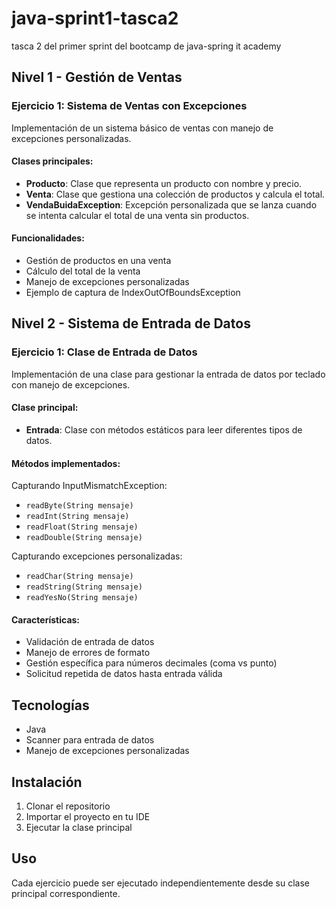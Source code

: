 # java-sprint1-tasca2
tasca 2 del primer sprint del bootcamp de java-spring it academy

## Nivel 1 - Gestión de Ventas

### Ejercicio 1: Sistema de Ventas con Excepciones
Implementación de un sistema básico de ventas con manejo de excepciones personalizadas.

#### Clases principales:
- **Producto**: Clase que representa un producto con nombre y precio.
- **Venta**: Clase que gestiona una colección de productos y calcula el total.
- **VendaBuidaException**: Excepción personalizada que se lanza cuando se intenta calcular el total de una venta sin productos.

#### Funcionalidades:
- Gestión de productos en una venta
- Cálculo del total de la venta
- Manejo de excepciones personalizadas
- Ejemplo de captura de IndexOutOfBoundsException

## Nivel 2 - Sistema de Entrada de Datos

### Ejercicio 1: Clase de Entrada de Datos
Implementación de una clase para gestionar la entrada de datos por teclado con manejo de excepciones.

#### Clase principal:
- **Entrada**: Clase con métodos estáticos para leer diferentes tipos de datos.

#### Métodos implementados:
Capturando InputMismatchException:
- `readByte(String mensaje)`
- `readInt(String mensaje)`
- `readFloat(String mensaje)`
- `readDouble(String mensaje)`

Capturando excepciones personalizadas:
- `readChar(String mensaje)`
- `readString(String mensaje)`
- `readYesNo(String mensaje)`

#### Características:
- Validación de entrada de datos
- Manejo de errores de formato
- Gestión específica para números decimales (coma vs punto)
- Solicitud repetida de datos hasta entrada válida

## Tecnologías
- Java
- Scanner para entrada de datos
- Manejo de excepciones personalizadas


## Instalación
1. Clonar el repositorio
2. Importar el proyecto en tu IDE
3. Ejecutar la clase principal

## Uso
Cada ejercicio puede ser ejecutado independientemente desde su clase principal correspondiente.
